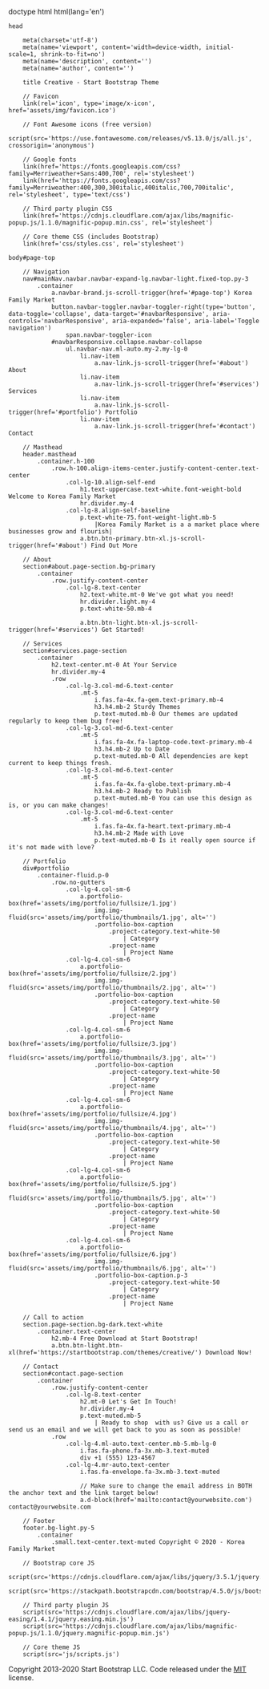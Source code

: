 doctype html
html(lang='en')

    head

        meta(charset='utf-8')
        meta(name='viewport', content='width=device-width, initial-scale=1, shrink-to-fit=no')
        meta(name='description', content='')
        meta(name='author', content='')

        title Creative - Start Bootstrap Theme

        // Favicon
        link(rel='icon', type='image/x-icon', href='assets/img/favicon.ico')

        // Font Awesome icons (free version)
        script(src='https://use.fontawesome.com/releases/v5.13.0/js/all.js', crossorigin='anonymous')

        // Google fonts
        link(href='https://fonts.googleapis.com/css?family=Merriweather+Sans:400,700', rel='stylesheet')
        link(href='https://fonts.googleapis.com/css?family=Merriweather:400,300,300italic,400italic,700,700italic', rel='stylesheet', type='text/css')

        // Third party plugin CSS
        link(href='https://cdnjs.cloudflare.com/ajax/libs/magnific-popup.js/1.1.0/magnific-popup.min.css', rel='stylesheet')

        // Core theme CSS (includes Bootstrap)
        link(href='css/styles.css', rel='stylesheet')

    body#page-top

        // Navigation
        nav#mainNav.navbar.navbar-expand-lg.navbar-light.fixed-top.py-3
            .container
                a.navbar-brand.js-scroll-trigger(href='#page-top') Korea Family Market
                button.navbar-toggler.navbar-toggler-right(type='button', data-toggle='collapse', data-target='#navbarResponsive', aria-controls='navbarResponsive', aria-expanded='false', aria-label='Toggle navigation')
                    span.navbar-toggler-icon
                #navbarResponsive.collapse.navbar-collapse
                    ul.navbar-nav.ml-auto.my-2.my-lg-0
                        li.nav-item
                            a.nav-link.js-scroll-trigger(href='#about') About
                        li.nav-item
                            a.nav-link.js-scroll-trigger(href='#services') Services
                        li.nav-item
                            a.nav-link.js-scroll-trigger(href='#portfolio') Portfolio
                        li.nav-item
                            a.nav-link.js-scroll-trigger(href='#contact') Contact

        // Masthead
        header.masthead
            .container.h-100
                .row.h-100.align-items-center.justify-content-center.text-center
                    .col-lg-10.align-self-end
                        h1.text-uppercase.text-white.font-weight-bold Welcome to Korea Family Market
                        hr.divider.my-4
                    .col-lg-8.align-self-baseline
                        p.text-white-75.font-weight-light.mb-5
                            |Korea Family Market is a a market place where businesses grow and flourish|
                        a.btn.btn-primary.btn-xl.js-scroll-trigger(href='#about') Find Out More

        // About
        section#about.page-section.bg-primary
            .container
                .row.justify-content-center
                    .col-lg-8.text-center
                        h2.text-white.mt-0 We've got what you need!
                        hr.divider.light.my-4
                        p.text-white-50.mb-4
                            
                        a.btn.btn-light.btn-xl.js-scroll-trigger(href='#services') Get Started!

        // Services
        section#services.page-section
            .container
                h2.text-center.mt-0 At Your Service
                hr.divider.my-4
                .row
                    .col-lg-3.col-md-6.text-center
                        .mt-5
                            i.fas.fa-4x.fa-gem.text-primary.mb-4
                            h3.h4.mb-2 Sturdy Themes
                            p.text-muted.mb-0 Our themes are updated regularly to keep them bug free!
                    .col-lg-3.col-md-6.text-center
                        .mt-5
                            i.fas.fa-4x.fa-laptop-code.text-primary.mb-4
                            h3.h4.mb-2 Up to Date
                            p.text-muted.mb-0 All dependencies are kept current to keep things fresh.
                    .col-lg-3.col-md-6.text-center
                        .mt-5
                            i.fas.fa-4x.fa-globe.text-primary.mb-4
                            h3.h4.mb-2 Ready to Publish
                            p.text-muted.mb-0 You can use this design as is, or you can make changes!
                    .col-lg-3.col-md-6.text-center
                        .mt-5
                            i.fas.fa-4x.fa-heart.text-primary.mb-4
                            h3.h4.mb-2 Made with Love
                            p.text-muted.mb-0 Is it really open source if it's not made with love?

        // Portfolio
        div#portfolio
            .container-fluid.p-0
                .row.no-gutters
                    .col-lg-4.col-sm-6
                        a.portfolio-box(href='assets/img/portfolio/fullsize/1.jpg')
                            img.img-fluid(src='assets/img/portfolio/thumbnails/1.jpg', alt='')
                            .portfolio-box-caption
                                .project-category.text-white-50
                                    | Category
                                .project-name
                                    | Project Name
                    .col-lg-4.col-sm-6
                        a.portfolio-box(href='assets/img/portfolio/fullsize/2.jpg')
                            img.img-fluid(src='assets/img/portfolio/thumbnails/2.jpg', alt='')
                            .portfolio-box-caption
                                .project-category.text-white-50
                                    | Category
                                .project-name
                                    | Project Name
                    .col-lg-4.col-sm-6
                        a.portfolio-box(href='assets/img/portfolio/fullsize/3.jpg')
                            img.img-fluid(src='assets/img/portfolio/thumbnails/3.jpg', alt='')
                            .portfolio-box-caption
                                .project-category.text-white-50
                                    | Category
                                .project-name
                                    | Project Name
                    .col-lg-4.col-sm-6
                        a.portfolio-box(href='assets/img/portfolio/fullsize/4.jpg')
                            img.img-fluid(src='assets/img/portfolio/thumbnails/4.jpg', alt='')
                            .portfolio-box-caption
                                .project-category.text-white-50
                                    | Category
                                .project-name
                                    | Project Name
                    .col-lg-4.col-sm-6
                        a.portfolio-box(href='assets/img/portfolio/fullsize/5.jpg')
                            img.img-fluid(src='assets/img/portfolio/thumbnails/5.jpg', alt='')
                            .portfolio-box-caption
                                .project-category.text-white-50
                                    | Category
                                .project-name
                                    | Project Name
                    .col-lg-4.col-sm-6
                        a.portfolio-box(href='assets/img/portfolio/fullsize/6.jpg')
                            img.img-fluid(src='assets/img/portfolio/thumbnails/6.jpg', alt='')
                            .portfolio-box-caption.p-3
                                .project-category.text-white-50
                                    | Category
                                .project-name
                                    | Project Name

        // Call to action
        section.page-section.bg-dark.text-white
            .container.text-center
                h2.mb-4 Free Download at Start Bootstrap!
                a.btn.btn-light.btn-xl(href='https://startbootstrap.com/themes/creative/') Download Now!

        // Contact
        section#contact.page-section
            .container
                .row.justify-content-center
                    .col-lg-8.text-center
                        h2.mt-0 Let's Get In Touch!
                        hr.divider.my-4
                        p.text-muted.mb-5
                            | Ready to shop  with us? Give us a call or send us an email and we will get back to you as soon as possible!
                .row
                    .col-lg-4.ml-auto.text-center.mb-5.mb-lg-0
                        i.fas.fa-phone.fa-3x.mb-3.text-muted
                        div +1 (555) 123-4567
                    .col-lg-4.mr-auto.text-center
                        i.fas.fa-envelope.fa-3x.mb-3.text-muted

                        // Make sure to change the email address in BOTH the anchor text and the link target below!
                        a.d-block(href='mailto:contact@yourwebsite.com') contact@yourwebsite.com

        // Footer
        footer.bg-light.py-5
            .container
                .small.text-center.text-muted Copyright © 2020 - Korea Family Market

        // Bootstrap core JS
        script(src='https://cdnjs.cloudflare.com/ajax/libs/jquery/3.5.1/jquery.min.js')
        script(src='https://stackpath.bootstrapcdn.com/bootstrap/4.5.0/js/bootstrap.bundle.min.js')

        // Third party plugin JS
        script(src='https://cdnjs.cloudflare.com/ajax/libs/jquery-easing/1.4.1/jquery.easing.min.js')
        script(src='https://cdnjs.cloudflare.com/ajax/libs/magnific-popup.js/1.1.0/jquery.magnific-popup.min.js')

        // Core theme JS
        script(src='js/scripts.js')
Copyright 2013-2020 Start Bootstrap LLC. Code released under the [MIT](https://github.com/StartBootstrap/startbootstrap-creative/blob/gh-pages/LICENSE) license.
